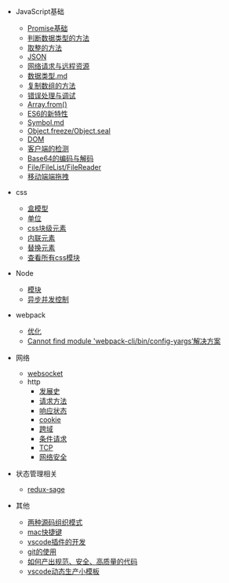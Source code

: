 
- JavaScript基础
  - [Promise基础](/js/promise.md)
  - [判断数据类型的方法](/js/判断数据类型的方法.md)
  - [取整的方法](/js/js取整数的方法.md)
  <!-- - [判断字符是否为整数的方法](/js/js判断字符是否为整数的方法.md)   -->
  - [JSON](/js/JSON.md)
  - [网络请求与远程资源](/js/网络请求与远程资源.md)  
  - [数据类型.md](/js/数据类型.md)
  - [复制数组的方法](/js/复制数组的方法.md)
  - [错误处理与调试](/js/错误处理与调试.md)
  - [Array.from()](/js/Array.from().md)
  - [ES6的新特性](/js/ES6的新特性.md)
  - [Symbol.md](/js/Symbol.md)
  - [Object.freeze/Object.seal](/js/Object.freeze_Object.seal.md)
  - [DOM](/js/dom/DOM.md)
  - [客户端的检测](/js/客户端的检测.md)
  - [Base64的编码与解码](/js/Base64的编码与解码.md)
  - [File/FileList/FileReader](/js/File_FileList_FileReader.md)
  - [移动端端拖拽](/js/移动端端拖拽.md)
  
- css
  - [盒模型](/css/盒模型.md)
  - [单位](/css/单位.md)
  - [css块级元素](/css/css块级元素.md)
  - [内联元素](/css/内联元素.md)
  - [替换元素](/css/替换元素.md)
  - [查看所有css模块](/css/css模块.md)

- Node
  <!-- - [创建子进程方式](/docs/child_process.md) -->
  - [模块](/docs/module.md)
  - [异步并发控制](/node/asynchronous_concurrency.md)

- webpack
  - [优化](/webpack/优化.md)
  - [Cannot find module 'webpack-cli/bin/config-yargs’解决方案](/webpack/问题.md)
  
- 网络
  - [websocket](/http/websocket.md)
  - http
    - [发展史](/http/http/HistoryOfDevelopment.md)
    - [请求方法](/http/http/method.md)
    - [响应状态](/http/http/status.md)
    - [cookie](/http/http/cookie.md)
    - [跨域](/http/http/CrossDomain.md)
    - [条件请求](/http/http/ConditionalRequest.md)
    - [TCP](/http/http/TCP.md)
    - [网络安全](/http/网络安全.md)
  <!-- - [https](/http/https.md) -->
  <!-- - [http2](/http/http2.md) -->
  <!-- - [http3](/http/http3.md) -->
  <!-- - [网络相关的面试题目](/http/网络相关的面试题目.md) -->
<!-- 
- 协议
  - [webSocket](/docs/webSocket.md) -->
- 状态管理相关
  - [redux-sage](/状态管理库/redux-sage.md)
 
  


- 其他
  - [两种源码组织模式](/other/两种源码组织模式.md)
  - [mac快捷键](/other/mac.md)
  - [vscode插件的开发](/other/vscode插件的开发.md)
  - [git的使用](/other/git.md)
  - [如何产出规范、安全、高质量的代码](/other/如何产出规范、安全、高质量的代码.md)
  - [vscode动态生产小模板](/other/vscode动态生产小模板.md)
  <!-- - CSV -->
